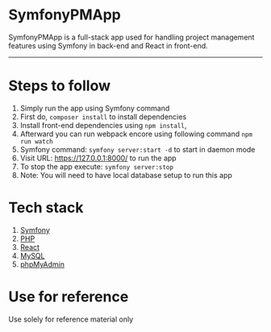 # SymfonyPMApp

SymfonyPMApp is a full-stack app used for handling project management features using Symfony in back-end and React in front-end.

---

# Steps to follow

1. Simply run the app using Symfony command
2. First do, `composer install` to install dependencies
3. Install front-end dependencies using `npm install`,
4. Afterward you can run webpack encore using following command
   `npm run watch`
5. Symfony command: `symfony server:start -d` to start in daemon mode
6. Visit URL: https://127.0.0.1:8000/ to run the app
7. To stop the app execute: `symfony server:stop`
8. Note: You will need to have local database setup to run this app

# Tech stack

1.  [Symfony](https://symfony.com/)
2.  [PHP](https://www.php.net/)
3.  [React](https://reactjs.org/)
4.  [MySQL](https://mysql.com)
5.  [phpMyAdmin](https://www.phpmyadmin.net/)

# Use for reference

Use solely for reference material only
